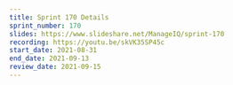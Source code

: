 ```yaml
---
title: Sprint 170 Details
sprint_number: 170
slides: https://www.slideshare.net/ManageIQ/sprint-170
recording: https://youtu.be/skVK35SP45c
start_date: 2021-08-31
end_date: 2021-09-13
review_date: 2021-09-15
---
```

